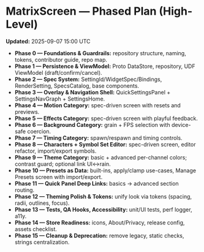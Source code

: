 # MatrixScreen — Phased Plan (High-Level)

**Updated:** 2025-09-07 15:00 UTC

- **Phase 0 — Foundations & Guardrails:** repository structure, naming, tokens, contributor guide, repo map.
- **Phase 1 — Persistence & ViewModel:** Proto DataStore, repository, UDF ViewModel (draft/confirm/cancel).
- **Phase 2 — Spec System:** SettingId/WidgetSpec/Bindings, RenderSetting, SpecsCatalog, base components.
- **Phase 3 — Overlay & Navigation Shell:** QuickSettingsPanel + SettingsNavGraph + SettingsHome.
- **Phase 4 — Motion Category:** spec-driven screen with resets and previews.
- **Phase 5 — Effects Category:** spec-driven screen with playful feedback.
- **Phase 6 — Background Category:** grain + FPS selection with device-safe coercion.
- **Phase 7 — Timing Category:** spawn/respawn and timing controls.
- **Phase 8 — Characters + Symbol Set Editor:** spec-driven screen, editor refactor, import/export symbols.
- **Phase 9 — Theme Category:** basic + advanced per-channel colors; contrast guard; optional link UI↔rain.
- **Phase 10 — Presets as Data:** built-ins, apply/clamp use-cases, Manage Presets screen with import/export.
- **Phase 11 — Quick Panel Deep Links:** basics → advanced section routing.
- **Phase 12 — Theming Polish & Tokens:** unify look via tokens (spacing, radii, outlines, focus).
- **Phase 13 — Tests, QA Hooks, Accessibility:** unit/UI tests, perf logger, a11y.
- **Phase 14 — Store Readiness:** icons, About/Privacy, release config, assets checklist.
- **Phase 15 — Cleanup & Deprecation:** remove legacy, static checks, strings centralization.
